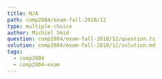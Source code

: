 ```yaml
---
title: N/A
path: comp2804/exam-fall-2018/12
type: multiple-choice
author: Michiel Smid
question: comp2804/exam-fall-2018/12/question.ts
solution: comp2804/exam-fall-2018/12/solution.md
tags:
  - comp2804
  - comp2804-exam
---
```


